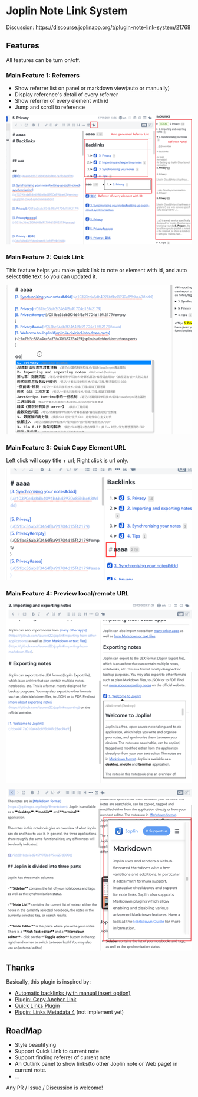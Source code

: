 # Joplin Note Link System

Discussion: https://discourse.joplinapp.org/t/plugin-note-link-system/21768

## Features

All features can be turn on/off.

### Main Feature 1: Referrers

- Show referrer list on panel or markdown view(auto or manually)
- Display reference's detail of every referrer
- Show referrer of every element with id
- Jump and scroll to reference

![](./doc/referrer.png)

### Main Feature 2: Quick Link

This feature helps you make quick link to note or element with id, and auto select title text so you can updated it.

![](./doc/quick-link.gif)

### Main Feature 3: Quick Copy Element URL

Left click will copy title + url; Right click is url only.

![](./doc/quick-copy.png)

### Main Feature 4: Preview local/remote URL

![](./doc/preview-local.png)

![](./doc/preview-remote.png)

## Thanks

Basically, this plugin is inspired by:

- [Automatic backlinks (with manual insert option)](https://discourse.joplinapp.org/t/automatic-backlinks-with-manual-insert-option/13632)
- [Plugin: Copy Anchor Link](https://discourse.joplinapp.org/t/plugin-copy-anchor-link/21690)
- [Quick Links Plugin](https://discourse.joplinapp.org/t/quick-links-plugin/14214)
- [Plugin: Links Metadata 4](https://discourse.joplinapp.org/t/plugin-links-metadata/14915) (not implement yet)

## RoadMap

- Style beautifying
- Support Quick Link to current note
- Support finding referrer of current note
- An Outlink panel to show links(to other Joplin note or Web page) in current note.
- ...

Any PR / Issue / Discussion is welcome!

